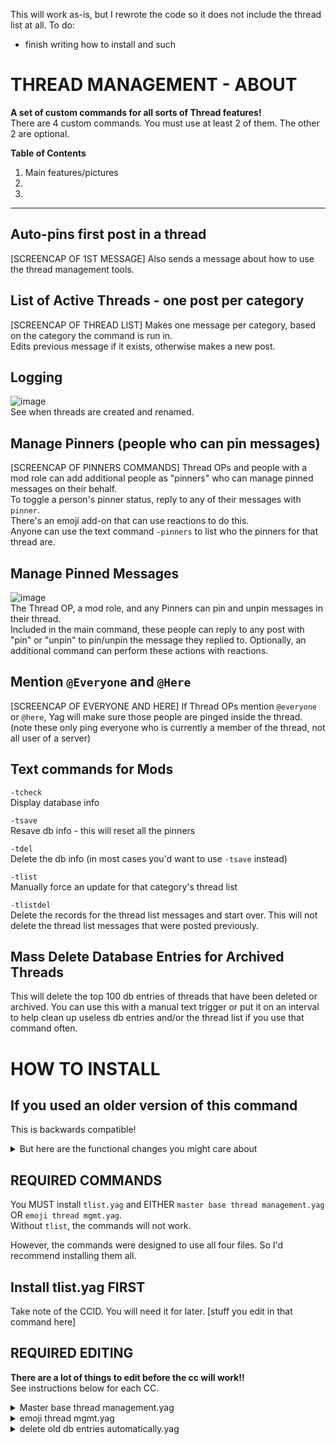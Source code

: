 This will work as-is, but I rewrote the code so it does not include the thread list at all. 
To do:

- finish writing how to install and such

# THREAD MANAGEMENT - ABOUT 
**A set of custom commands for all sorts of Thread features!**    
There are 4 custom commands. You must use at least 2 of them. The other 2 are optional.

**Table of Contents**       
1. Main features/pictures      
2. 
3. 

--------


## Auto-pins first post in a thread
[SCREENCAP OF 1ST MESSAGE]
Also sends a message about how to use the thread management tools.

## List of Active Threads -  one post per category
[SCREENCAP OF THREAD LIST]
Makes one message per category, based on the category the command is run in.     
Edits previous message if it exists, otherwise makes a new post.

## Logging
![image](https://user-images.githubusercontent.com/20410737/181127576-629fedd2-bbbd-4cea-9557-281c96e0f3c0.png)      
See when threads are created and renamed.

## Manage Pinners (people who can pin messages)
[SCREENCAP OF PINNERS COMMANDS]
Thread OPs and people with a mod role can add additional people as "pinners" who can manage pinned messages on their behalf.     
To toggle a person's pinner status, reply to any of their messages with `pinner`.     
There's an emoji add-on that can use reactions to do this.      
Anyone can use the text command `-pinners` to list who the pinners for that thread are.


## Manage Pinned Messages
![image](https://user-images.githubusercontent.com/20410737/181127916-5cd2e538-8a4b-467e-8c85-c9368a2e7b62.png)      
The Thread OP, a mod role, and any Pinners can pin and unpin messages in their thread.      
Included in the main command, these people can reply to any post with "pin" or "unpin" to pin/unpin the message they replied to.
Optionally, an additional command can perform these actions with reactions.

## Mention `@Everyone` and `@Here`
[SCREENCAP OF EVERYONE AND HERE]
If Thread OPs mention `@everyone` or `@here`, Yag will make sure those people are pinged inside the thread.    
(note these only ping everyone who is currently a member of the thread, not all user of a server)

## Text commands for Mods
`-tcheck`     
Display database info

`-tsave`     
Resave db info - this will reset all the pinners

`-tdel`     
Delete the db info (in most cases you'd want to use `-tsave` instead)

`-tlist`     
Manually force an update for that category's thread list

`-tlistdel`    
Delete the records for the thread list messages and start over. This will not delete the thread list messages that were posted previously.

## Mass Delete Database Entries for Archived Threads
This will delete the top 100 db entries of threads that have been deleted or archived. You can use this with a manual text trigger or put it on an interval to help clean up useless db entries and/or the thread list if you use that command often.


# HOW TO INSTALL

## If you used an older version of this command
This is backwards compatible!    
<details><summary>But here are the functional changes you might care about</summary>
details here
</details>

## REQUIRED COMMANDS
You MUST install `tlist.yag` and EITHER `master base thread management.yag` OR `emoji thread mgmt.yag`.     
Without `tlist`, the commands will not work.

However, the commands were designed to use all four files. So I'd recommend installing them all.

## Install tlist.yag FIRST
Take note of the CCID. You will need it for later.
[stuff you edit in that command here]

## REQUIRED EDITING
**There are a lot of things to edit before the cc will work!!**      
See instructions below for each CC.

<details><summary>Master base thread management.yag</summary>
instructions
</details>

<details><summary>emoji thread mgmt.yag</summary>
instructions
</details>

<details><summary>delete old db entries automatically.yag</summary>
instructions
</details>
